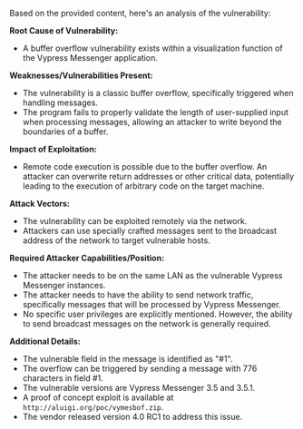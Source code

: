 Based on the provided content, here's an analysis of the vulnerability:

**Root Cause of Vulnerability:**
- A buffer overflow vulnerability exists within a visualization function of the Vypress Messenger application.

**Weaknesses/Vulnerabilities Present:**
- The vulnerability is a classic buffer overflow, specifically triggered when handling messages.
- The program fails to properly validate the length of user-supplied input when processing messages, allowing an attacker to write beyond the boundaries of a buffer.

**Impact of Exploitation:**
- Remote code execution is possible due to the buffer overflow. An attacker can overwrite return addresses or other critical data, potentially leading to the execution of arbitrary code on the target machine.

**Attack Vectors:**
- The vulnerability can be exploited remotely via the network.
- Attackers can use specially crafted messages sent to the broadcast address of the network to target vulnerable hosts.

**Required Attacker Capabilities/Position:**
- The attacker needs to be on the same LAN as the vulnerable Vypress Messenger instances.
- The attacker needs to have the ability to send network traffic, specifically messages that will be processed by Vypress Messenger.
- No specific user privileges are explicitly mentioned. However, the ability to send broadcast messages on the network is generally required.

**Additional Details:**
- The vulnerable field in the message is identified as "#1".
- The overflow can be triggered by sending a message with 776 characters in field #1.
- The vulnerable versions are Vypress Messenger 3.5 and 3.5.1.
- A proof of concept exploit is available at `http://aluigi.org/poc/vymesbof.zip`.
- The vendor released version 4.0 RC1 to address this issue.